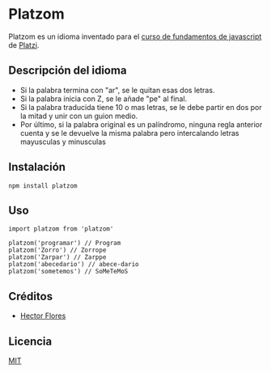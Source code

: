 # Platzom

Platzom es un idioma inventado para el [curso de fundamentos de javascript](htttps://platzi.com/js) de [Platzi](https://platzi.com).

## Descripción del idioma

- Si la palabra termina con "ar", se le quitan esas dos letras.
- Si la palabra inicia con Z, se le añade "pe" al final.
- Si la palabra traducida tiene 10 o mas letras, se le debe partir en dos por la mitad y unir con un guion medio.
- Por último, si la palabra original es un palíndromo, ninguna regla anterior cuenta y se le devuelve la misma palabra pero intercalando letras mayusculas y minusculas

## Instalación

```
npm install platzom
```

## Uso
```
import platzom from 'platzom'

platzom('programar') // Program
platzom('Zorro') // Zorrope
platzom('Zarpar') // Zarppe
platzom('abecedario') // abece-dario
platzom('sometemos') // SoMeTeMoS
```

## Créditos

- [Hector Flores](https://twitter.com/@hecto932)

## Licencia

[MIT](https://opensource.org/licenses/MIT)